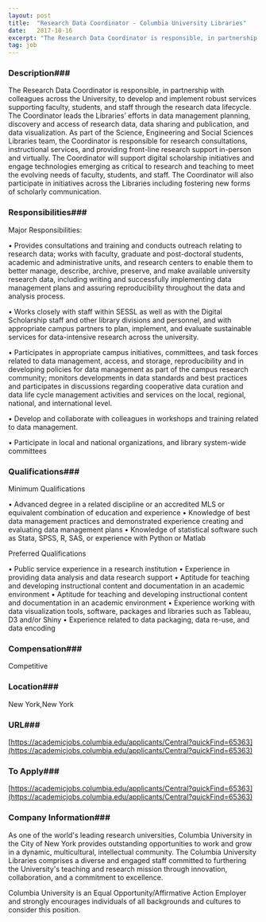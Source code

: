 ```yaml
---
layout: post
title:  "Research Data Coordinator - Columbia University Libraries"
date:   2017-10-16
excerpt: "The Research Data Coordinator is responsible, in partnership with colleagues across the University, to develop and implement robust services supporting faculty, students, and staff through the research data lifecycle. The Coordinator leads the Libraries’ efforts in data management planning, discovery and access of research data, data sharing and publication, and..."
tag: job
---
```


### Description###

The Research Data Coordinator is responsible, in partnership with colleagues across the University, to develop and implement robust services supporting faculty, students, and staff through the research data lifecycle. The Coordinator leads the Libraries’ efforts in data management planning, discovery and access of research data, data sharing and publication, and data visualization. As part of the Science, Engineering and Social Sciences Libraries team, the Coordinator is responsible for research consultations, instructional services, and providing front-line research support in-person and virtually. The Coordinator will support digital scholarship initiatives and engage technologies emerging as critical to research and teaching to meet the evolving needs of faculty, students, and staff. The Coordinator will also participate in initiatives across the Libraries including fostering new forms of scholarly communication.  


### Responsibilities###

Major Responsibilities:

•	Provides consultations and training and conducts outreach relating to research data; works with faculty, graduate and post-doctoral students, academic and administrative units, and research centers to enable them to better manage, describe, archive, preserve, and make available university research data, including writing and successfully implementing data management plans and assuring reproducibility throughout the data and analysis process.

•	Works closely with staff within SESSL as well as with the Digital Scholarship staff and other library divisions and personnel, and with appropriate campus partners to plan, implement, and evaluate sustainable services for data-intensive research across the university.


•	Participates in appropriate campus initiatives, committees, and task forces related to data management, access, and storage, reproducibility and in developing policies for data management as part of the campus research community; monitors developments in data standards and best practices and participates in discussions regarding cooperative data curation and data life cycle management activities and services on the local, regional, national, and international level.

•	Develop and collaborate with colleagues in workshops and training related to data management. 

•	Participate in local and national organizations, and library system-wide committees



### Qualifications###

Minimum Qualifications

•	Advanced degree in a related discipline or an accredited MLS or equivalent combination of education and experience
•	Knowledge of best data management practices and demonstrated experience creating and evaluating data management plans
•	Knowledge of statistical software such as Stata, SPSS, R, SAS, or experience with Python or Matlab

Preferred Qualifications

•	Public service experience in a research institution
•	Experience in providing data analysis and data research support
•	Aptitude for teaching and developing instructional content and documentation in an academic environment
•	Aptitude for teaching and developing instructional content and documentation in an academic environment
•	Experience working with data visualization tools, software, packages and libraries such as Tableau, D3 and/or Shiny
•	Experience related to data packaging, data re-use, and data encoding



### Compensation###

Competitive


### Location###

New York,New York


### URL###

[https://academicjobs.columbia.edu/applicants/Central?quickFind=65363](https://academicjobs.columbia.edu/applicants/Central?quickFind=65363)  

### To Apply###

[https://academicjobs.columbia.edu/applicants/Central?quickFind=65363](https://academicjobs.columbia.edu/applicants/Central?quickFind=65363)  




### Company Information###

As one of the world's leading research universities, Columbia University in the City of New York provides outstanding opportunities to work and grow in a dynamic, multicultural, intellectual community. The Columbia University Libraries comprises a diverse and engaged staff committed to furthering the University's teaching and research mission through innovation, collaboration, and a commitment to excellence.

Columbia University is an Equal Opportunity/Affirmative Action Employer and strongly encourages individuals of all backgrounds and cultures to consider this position.  




